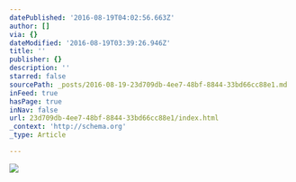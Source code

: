 ```yaml
---
datePublished: '2016-08-19T04:02:56.663Z'
author: []
via: {}
dateModified: '2016-08-19T03:39:26.946Z'
title: ''
publisher: {}
description: ''
starred: false
sourcePath: _posts/2016-08-19-23d709db-4ee7-48bf-8844-33bd66cc88e1.md
inFeed: true
hasPage: true
inNav: false
url: 23d709db-4ee7-48bf-8844-33bd66cc88e1/index.html
_context: 'http://schema.org'
_type: Article

---
```

![](https://the-grid-user-content.s3-us-west-2.amazonaws.com/f5378ee5-b5bd-4ad9-badf-4414e2c67420.jpg)